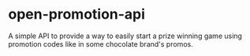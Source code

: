# open-promotion-api
A simple API to provide a way to easily start a prize winning game using promotion codes like in some chocolate brand's promos.
